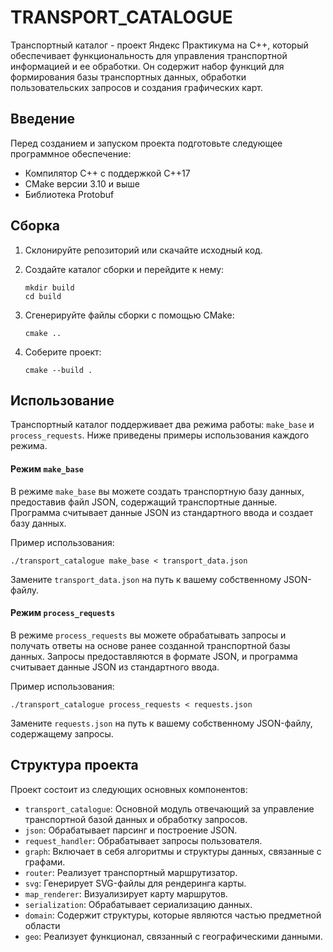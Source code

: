 # TRANSPORT_CATALOGUE

Транспортный каталог - проект Яндекс Практикума на C++, который обеспечивает функциональность для управления транспортной информацией и ее обработки. Он содержит набор функций для формирования базы транспортных данных, обработки пользовательских запросов и создания графических карт.

## Введение

Перед созданием и запуском проекта подготовьте следующее программное обеспечение:

- Компилятор C++ с поддержкой C++17
- CMake версии 3.10 и выше
- Библиотека Protobuf

## Сборка

1. Склонируйте репозиторий или скачайте исходный код.

2. Создайте каталог сборки и перейдите к нему:

   ```shell
   mkdir build
   cd build
   ```

3. Сгенерируйте файлы сборки с помощью CMake:

   ```shell
   cmake ..
   ```

4. Соберите проект:

   ```shell
   cmake --build .
   ```

## Использование

Транспортный каталог поддерживает два режима работы: `make_base` и `process_requests`. Ниже приведены примеры использования каждого режима.

#### Режим `make_base`

В режиме `make_base` вы можете создать транспортную базу данных, предоставив файл JSON, содержащий транспортные данные. Программа считывает данные JSON из стандартного ввода и создает базу данных.

Пример использования:

```shell
./transport_catalogue make_base < transport_data.json
```

Замените `transport_data.json` на путь к вашему собственному JSON-файлу.

#### Режим `process_requests`

В режиме `process_requests` вы можете обрабатывать запросы и получать ответы на основе ранее созданной транспортной базы данных. Запросы предоставляются в формате JSON, и программа считывает данные JSON из стандартного ввода.

Пример использования:

```shell
./transport_catalogue process_requests < requests.json
```

Замените `requests.json` на путь к вашему собственному JSON-файлу, содержащему запросы.

## Структура проекта

Проект состоит из следующих основных компонентов:

- `transport_catalogue`: Основной модуль отвечающий за управление транспортной базой данных и обработку запросов.
- `json`: Обрабатывает парсинг и построение JSON.
- `request_handler`: Обрабатывает запросы пользователя.
- `graph`: Включает в себя алгоритмы и структуры данных, связанные с графами.
- `router`: Реализует транспортный маршрутизатор.
- `svg`: Генерирует SVG-файлы для рендеринга карты.
- `map_renderer`: Визуализирует карту маршрутов.
- `serialization`: Обрабатывает сериализацию данных.
- `domain`: Содержит структуры, которые являются частью предметной области
- `geo`: Реализует функционал, связанный с географическими данными.
